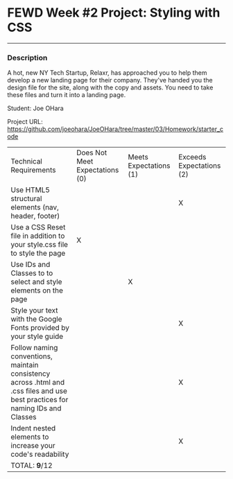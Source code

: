 # FEWD Week #2 Project: Styling with CSS

---


### Description


A hot, new NY Tech Startup, Relaxr, has approached you to help them develop a new landing page for their company. They've handed you the design file for the site, along with the copy and assets. You need to take these files and turn it into a landing page.

Student: Joe OHara

Project URL: https://github.com/joeohara/JoeOHara/tree/master/03/Homework/starter_code


|                                                                                                                               |                                |                        |                          |
|-------------------------------------------------------------------------------------------------------------------------------|--------------------------------|------------------------|--------------------------|
| Technical Requirements                                                                                                        | Does Not Meet Expectations (0) | Meets Expectations (1) | Exceeds Expectations (2) |
| Use HTML5 structural elements (nav, header, footer)                                                                           |                                |                        |                  X        |
| Use a CSS Reset file in addition to your style.css file to style the page                                                     |                      X          |                       |                          |
| Use IDs and Classes to to select and style elements on the page                                                               |                                |          X              |                          |
| Style your text with the Google Fonts provided by your style guide                                                            |                                |                       |          X                |
| Follow naming conventions, maintain consistency across .html and .css files and use best practices for naming IDs and Classes |                                |                       |   X                       |
| Indent nested elements to increase your code's readability                                                                    |                                |                       |                X          |
| TOTAL: __9__/12                                                                                                              |                                |                        |                          |
